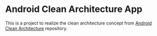 # Android Clean Architecture App

This is a project to realize the clean architecture concept from [Android Clean Architecture](https://github.com/hasanej/android-clean-architecture.git) repository.

